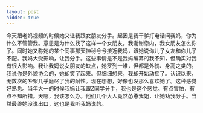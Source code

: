 ```yaml
---
layout: post
hidden: true
---
```


今天跟老妈视频的时候她又让我跟女朋友分手。起因是我干爹打电话问我妈，你为什么不管管我。意思是为什么找了这样一个女朋友。我谢谢您内，我女朋友怎么你了。同时她又称她的某个同事那天神秘兮兮接近我妈，跟她说你儿子女友和你儿子不配。我妈大受影响，让我分手。这些事情是不是我妈编纂的我不知，但确实对我有很大影响。我让我妈说女朋友的缺点，她罗列一堆，但都是外貌、身高之类的。我说你是外貌协会的，她却笑了起来。但细细想来，我却开始动摇了。认识以来，无数次的吵架几乎磨尽了我的耐性。现在想想，好像也没那么喜欢她了。这种感觉好熟悉。当年大一的时候我妈让我跟Z同学分手，我也是这个感觉。有点害怕，有点不知所措。天哪，我该怎么办。他们几个大人竟然怂恿我姐，让她劝我分手。当然最终她没说出口，这也是我听我妈说的。